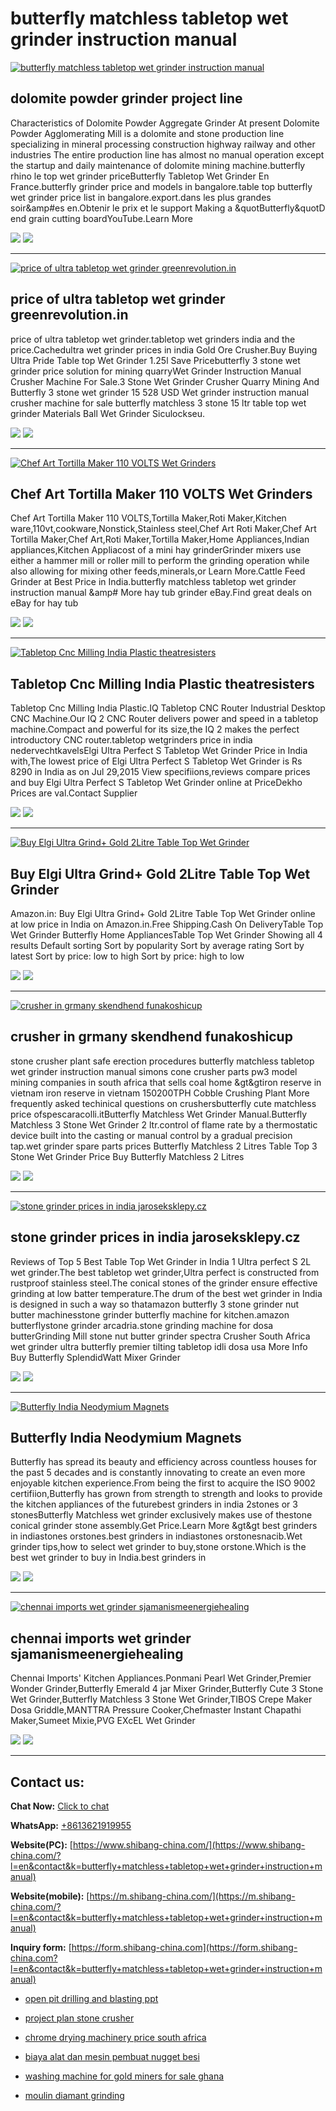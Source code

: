 # butterfly matchless tabletop wet grinder instruction manual

<a href="https://swt.shibang-china.com/?l=en&img&k=butterfly+matchless+tabletop+wet+grinder+instruction+manual" target="_blank">![butterfly matchless tabletop wet grinder instruction manual](http://static.shibang-china.com/all-800x300/653.jpg)</a>

## dolomite powder grinder project line
Characteristics of Dolomite Powder Aggregate Grinder At present Dolomite Powder Agglomerating Mill is a dolomite and stone production line specializing in mineral processing construction highway railway and other industries The entire production line has almost no manual operation except the startup and daily maintenance of dolomite mining machine.butterfly rhino le top wet grinder priceButterfly Tabletop Wet Grinder En France.butterfly grinder price and models in bangalore.table top butterfly wet grinder price list in bangalore.export.dans les plus grandes soir&amp#es en.Obtenir le prix et le support Making a &quotButterfly&quotD end grain cutting boardYouTube.Learn More


<a href="https://whatsapp.shibangsoft.com/WhatsApp.php" target="_blank" title="WhatsApp">![](http://static.shibang-china.com/icon/whatsapp.png)</a> <a href="https://swt.shibang-china.com/?l=en&icon&k=butterfly+matchless+tabletop+wet+grinder+instruction+manual" target="_blank">![](http://static.shibang-china.com/icon/chat-en.png)</a>

---

<a href="https://swt.shibang-china.com/?l=en&img&k=butterfly+matchless+tabletop+wet+grinder+instruction+manual" target="_blank">![price of ultra tabletop wet grinder greenrevolution.in](http://static.shibang-china.com/all-800x300/167.jpg)</a>

## price of ultra tabletop wet grinder greenrevolution.in
price of ultra tabletop wet grinder.tabletop wet grinders india and the price.Cachedultra wet grinder prices in india Gold Ore Crusher.Buy Buying Ultra Pride Table top Wet Grinder 1.25l Save Pricebutterfly 3 stone wet grinder price solution for mining quarryWet Grinder Instruction Manual Crusher Machine For Sale.3 Stone Wet Grinder Crusher Quarry Mining And Butterfly 3 stone wet grinder 15 528 USD Wet grinder instruction manual crusher machine for sale butterfly matchless 3 stone 15 ltr table top wet grinder Materials Ball Wet Grinder Siculockseu.


<a href="https://whatsapp.shibangsoft.com/WhatsApp.php" target="_blank" title="WhatsApp">![](http://static.shibang-china.com/icon/whatsapp.png)</a> <a href="https://swt.shibang-china.com/?l=en&icon&k=butterfly+matchless+tabletop+wet+grinder+instruction+manual" target="_blank">![](http://static.shibang-china.com/icon/chat-en.png)</a>

---

<a href="https://swt.shibang-china.com/?l=en&img&k=butterfly+matchless+tabletop+wet+grinder+instruction+manual" target="_blank">![Chef Art Tortilla Maker 110 VOLTS Wet Grinders](http://static.shibang-china.com/all-800x300/1061.jpg)</a>

## Chef Art Tortilla Maker 110 VOLTS Wet Grinders
Chef Art Tortilla Maker 110 VOLTS,Tortilla Maker,Roti Maker,Kitchen ware,110vt,cookware,Nonstick,Stainless steel,Chef Art Roti Maker,Chef Art Tortilla Maker,Chef Art,Roti Maker,Tortilla Maker,Home Appliances,Indian appliances,Kitchen Appliacost of a mini hay grinderGrinder mixers use either a hammer mill or roller mill to perform the grinding operation while also allowing for mixing other feeds,minerals,or Learn More.Cattle Feed Grinder at Best Price in India.butterfly matchless tabletop wet grinder instruction manual &amp# More hay tub grinder eBay.Find great deals on eBay for hay tub


<a href="https://whatsapp.shibangsoft.com/WhatsApp.php" target="_blank" title="WhatsApp">![](http://static.shibang-china.com/icon/whatsapp.png)</a> <a href="https://swt.shibang-china.com/?l=en&icon&k=butterfly+matchless+tabletop+wet+grinder+instruction+manual" target="_blank">![](http://static.shibang-china.com/icon/chat-en.png)</a>

---

<a href="https://swt.shibang-china.com/?l=en&img&k=butterfly+matchless+tabletop+wet+grinder+instruction+manual" target="_blank">![Tabletop Cnc Milling India Plastic theatresisters](http://static.shibang-china.com/all-800x300/1404.jpg)</a>

## Tabletop Cnc Milling India Plastic theatresisters
Tabletop Cnc Milling India Plastic.IQ Tabletop CNC Router Industrial Desktop CNC Machine.Our IQ 2 CNC Router delivers power and speed in a tabletop machine.Compact and powerful for its size,the IQ 2 makes the perfect introductory CNC router.tabletop wetgrinders price in india nedervechtkavelsElgi Ultra Perfect S Tabletop Wet Grinder Price in India with,The lowest price of Elgi Ultra Perfect S Tabletop Wet Grinder is Rs 8290 in India as on Jul 29,2015 View specifiions,reviews compare prices and buy Elgi Ultra Perfect S Tabletop Wet Grinder online at PriceDekho Prices are val.Contact Supplier


<a href="https://whatsapp.shibangsoft.com/WhatsApp.php" target="_blank" title="WhatsApp">![](http://static.shibang-china.com/icon/whatsapp.png)</a> <a href="https://swt.shibang-china.com/?l=en&icon&k=butterfly+matchless+tabletop+wet+grinder+instruction+manual" target="_blank">![](http://static.shibang-china.com/icon/chat-en.png)</a>

---

<a href="https://swt.shibang-china.com/?l=en&img&k=butterfly+matchless+tabletop+wet+grinder+instruction+manual" target="_blank">![Buy Elgi Ultra Grind+ Gold 2Litre Table Top Wet Grinder](http://static.shibang-china.com/all-800x300/432.jpg)</a>

## Buy Elgi Ultra Grind+ Gold 2Litre Table Top Wet Grinder
Amazon.in: Buy Elgi Ultra Grind+ Gold 2Litre Table Top Wet Grinder online at low price in India on Amazon.in.Free Shipping.Cash On DeliveryTable Top Wet Grinder Butterfly Home AppliancesTable Top Wet Grinder Showing all 4 results Default sorting Sort by popularity Sort by average rating Sort by latest Sort by price: low to high Sort by price: high to low


<a href="https://whatsapp.shibangsoft.com/WhatsApp.php" target="_blank" title="WhatsApp">![](http://static.shibang-china.com/icon/whatsapp.png)</a> <a href="https://swt.shibang-china.com/?l=en&icon&k=butterfly+matchless+tabletop+wet+grinder+instruction+manual" target="_blank">![](http://static.shibang-china.com/icon/chat-en.png)</a>

---

<a href="https://swt.shibang-china.com/?l=en&img&k=butterfly+matchless+tabletop+wet+grinder+instruction+manual" target="_blank">![crusher in grmany skendhend funakoshicup](http://static.shibang-china.com/all-800x300/891.jpg)</a>

## crusher in grmany skendhend funakoshicup
stone crusher plant safe erection procedures butterfly matchless tabletop wet grinder instruction manual simons cone crusher parts pw3 model mining companies in south africa that sells coal home &gt&gtiron reserve in vietnam iron reserve in vietnam 150200TPH Cobble Crushing Plant More frequently asked techinical questions on crushersbutterfly cute matchless price ofspescaracolli.itButterfly Matchless Wet Grinder Manual.Butterfly Matchless 3 Stone Wet Grinder 2 ltr.control of flame rate by a thermostatic device built into the casting or manual control by a gradual precision tap.wet grinder spare parts prices Butterfly Matchless 2 Litres Table Top 3 Stone Wet Grinder Price Buy Butterfly Matchless 2 Litres


<a href="https://whatsapp.shibangsoft.com/WhatsApp.php" target="_blank" title="WhatsApp">![](http://static.shibang-china.com/icon/whatsapp.png)</a> <a href="https://swt.shibang-china.com/?l=en&icon&k=butterfly+matchless+tabletop+wet+grinder+instruction+manual" target="_blank">![](http://static.shibang-china.com/icon/chat-en.png)</a>

---

<a href="https://swt.shibang-china.com/?l=en&img&k=butterfly+matchless+tabletop+wet+grinder+instruction+manual" target="_blank">![stone grinder prices in india jaroseksklepy.cz](http://static.shibang-china.com/all-800x300/1478.jpg)</a>

## stone grinder prices in india jaroseksklepy.cz
Reviews of Top 5 Best Table Top Wet Grinder in India 1 Ultra perfect S 2L wet grinder.The best tabletop wet grinder,Ultra perfect is constructed from rustproof stainless steel.The conical stones of the grinder ensure effective grinding at low batter temperature.The drum of the best wet grinder in India is designed in such a way so thatamazon butterfly 3 stone grinder nut butter machinesstone grinder butterfly machine for kitchen.amazon butterflystone grinder arcadria.stone grinding machine for dosa butterGrinding Mill stone nut butter grinder spectra Crusher South Africa wet grinder ultra butterfly premier tilting tabletop idli dosa usa More Info Buy Butterfly SplendidWatt Mixer Grinder


<a href="https://whatsapp.shibangsoft.com/WhatsApp.php" target="_blank" title="WhatsApp">![](http://static.shibang-china.com/icon/whatsapp.png)</a> <a href="https://swt.shibang-china.com/?l=en&icon&k=butterfly+matchless+tabletop+wet+grinder+instruction+manual" target="_blank">![](http://static.shibang-china.com/icon/chat-en.png)</a>

---

<a href="https://swt.shibang-china.com/?l=en&img&k=butterfly+matchless+tabletop+wet+grinder+instruction+manual" target="_blank">![Butterfly India Neodymium Magnets](http://static.shibang-china.com/all-800x300/936.jpg)</a>

## Butterfly India Neodymium Magnets
Butterfly has spread its beauty and efficiency across countless houses for the past 5 decades and is constantly innovating to create an even more enjoyable kitchen experience.From being the first to acquire the ISO 9002 certifiion,Butterfly has grown from strength to strength and looks to provide the kitchen appliances of the futurebest grinders in india 2stones or 3 stonesButterfly Matchless wet grinder exclusively makes use of thestone conical grinder stone assembly.Get Price.Learn More &gt&gt best grinders in indiastones orstones.best grinders in indiastones orstonesnacib.Wet grinder tips,how to select wet grinder to buy,stone orstone.Which is the best wet grinder to buy in India.best grinders in


<a href="https://whatsapp.shibangsoft.com/WhatsApp.php" target="_blank" title="WhatsApp">![](http://static.shibang-china.com/icon/whatsapp.png)</a> <a href="https://swt.shibang-china.com/?l=en&icon&k=butterfly+matchless+tabletop+wet+grinder+instruction+manual" target="_blank">![](http://static.shibang-china.com/icon/chat-en.png)</a>

---

<a href="https://swt.shibang-china.com/?l=en&img&k=butterfly+matchless+tabletop+wet+grinder+instruction+manual" target="_blank">![chennai imports wet grinder sjamanismeenergiehealing](http://static.shibang-china.com/all-800x300/35.jpg)</a>

## chennai imports wet grinder sjamanismeenergiehealing
Chennai Imports' Kitchen Appliances.Ponmani Pearl Wet Grinder,Premier Wonder Grinder,Butterfly Emerald 4 jar Mixer Grinder,Butterfly Cute 3 Stone Wet Grinder,Butterfly Matchless 3 Stone Wet Grinder,TIBOS Crepe Maker Dosa Griddle,MANTTRA Pressure Cooker,Chefmaster Instant Chapathi Maker,Sumeet Mixie,PVG EXcEL Wet Grinder

<a href="https://whatsapp.shibangsoft.com/WhatsApp.php" target="_blank" title="WhatsApp">![](http://static.shibang-china.com/icon/whatsapp.png)</a> <a href="https://swt.shibang-china.com/?l=en&icon&k=butterfly+matchless+tabletop+wet+grinder+instruction+manual" target="_blank">![](http://static.shibang-china.com/icon/chat-en.png)</a>

---
## Contact us:

**Chat Now:** [Click to chat](https://swt.shibang-china.com?l=en&contact&k=butterfly+matchless+tabletop+wet+grinder+instruction+manual)

**WhatsApp:**  [+8613621919955](https://whatsapp.shibangsoft.com/WhatsApp.php)

**Website(PC):** [https://www.shibang-china.com/](https://www.shibang-china.com/?l=en&contact&k=butterfly+matchless+tabletop+wet+grinder+instruction+manual)

**Website(mobile):** [https://m.shibang-china.com/](https://m.shibang-china.com/?l=en&contact&k=butterfly+matchless+tabletop+wet+grinder+instruction+manual)

**Inquiry form:** [https://form.shibang-china.com](https://form.shibang-china.com?l=en&contact&k=butterfly+matchless+tabletop+wet+grinder+instruction+manual)

* [open pit drilling and blasting ppt](../113/open%20pit%20drilling%20and%20blasting%20ppt.md)

* [project plan stone crusher](../111/project%20plan%20stone%20crusher.md)

* [chrome drying machinery price south africa](../125/chrome%20drying%20machinery%20price%20south%20africa.md)

* [biaya alat dan mesin pembuat nugget besi](../114/biaya%20alat%20dan%20mesin%20pembuat%20nugget%20besi.md)

* [washing machine for gold miners for sale ghana](../111/washing%20machine%20for%20gold%20miners%20for%20sale%20ghana.md)

* [moulin diamant grinding](../111/moulin%20diamant%20grinding.md)